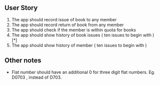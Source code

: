 ## User Story

1. The app should record issue of book to any member
2. The app should record return of book from any member
3. The app should check if the member is within quota for books
4. The app should show history of book issues ( ten issues to begin with )[*]
5. The app should show history of member ( ten issues to begin with )


## Other notes
* Flat number should have an additional 0 for three digit flat numbers. Eg. D0703 , instead of D703.
